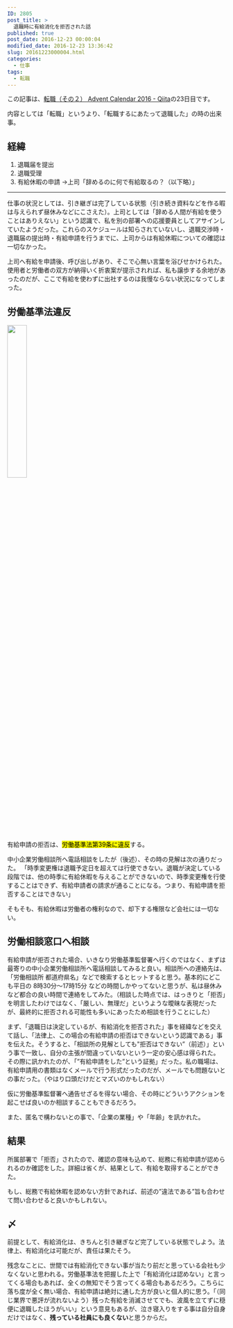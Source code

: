 ```yaml
---
ID: 2805
post_title: >
  退職時に有給消化を拒否された話
published: true
post_date: 2016-12-23 00:00:04
modified_date: 2016-12-23 13:36:42
slug: 20161223000004.html
categories:
  - 仕事
tags:
  - 転職
---
```

<p class="c-alert is-info">この記事は、<a href="http://qiita.com/advent-calendar/2016/job2">転職（その２） Advent Calendar 2016 - Qiita</a>の23日目です。</p>

内容としては「転職」というより、「転職するにあたって退職した」の時の出来事。

<!--more-->

## 経緯

1. 退職届を提出
1. 退職受理
1. 有給休暇の申請
→上司「辞めるのに何で有給取るの？（以下略）」


---

仕事の状況としては、引き継ぎは完了している状態（引き続き資料などを作る暇は与えられず昼休みなどにこさえた）。上司としては「辞める人間が有給を使うことはありえない」という認識で、私を別の部署への応援要員としてアサインしていたようだった。これらのスケジュールは知らされていないし、退職交渉時・退職届の提出時・有給申請を行うまでに、上司からは有給休暇についての確認は一切なかった。

上司へ有給を申請後、呼び出しがあり、そこで心無い言葉を浴びせかけられた。使用者と労働者の双方が納得いく折衷案が提示されれば、私も譲歩する余地があったのだが、ここで有給を使わずに出社するのは我慢ならない状況になってしまった。



## 労働基準法違反

<img src="https://i.imgur.com/o7VfWiS.png" style="width:30%">

有給申請の拒否は、<mark>労働基準法第39条に違反</mark>する。

中小企業労働相談所へ電話相談をしたが（後述）、その時の見解は次の通りだった。
「時季変更権は退職予定日を超えては行使できない。退職が決定している段階では、他の時季に有給休暇を与えることができないので、時季変更権を行使することはできず、有給申請者の請求が通ることになる。つまり、有給申請を拒否することはできない」

そもそも、有給休暇は労働者の権利なので、却下する権限など会社には一切ない。


## 労働相談窓口へ相談

有給申請が拒否された場合、いきなり労働基準監督署へ行くのではなく、まずは最寄りの中小企業労働相談所へ電話相談してみると良い。相談所への連絡先は、「労働相談所 都道府県名」などで検索するとヒットすると思う。基本的にどこも平日の 8時30分～17時15分 などの時間しかやってないと思うが、私は昼休みなど都合の良い時間で連絡をしてみた。（相談した時点では、はっきりと「拒否」を明言したわけではなく、「厳しい、無理だ」というような曖昧な表現だったが、最終的に拒否される可能性も多いにあったため相談を行うことにした）

まず、「退職日は決定しているが、有給消化を拒否された」事を経緯などを交えて話し、「法律上、この場合の有給申請の拒否はできないという認識である」事を伝えた。そうすると、「相談所の見解としても"拒否はできない”（前述）」という事で一致し、自分の主張が間違っていないという一定の安心感は得られた。
その際に訊かれたのが、「”有給申請をした”という証拠」だった。私の職場は、有給申請用の書類はなくメールで行う形式だったのだが、メールでも問題ないとの事だった。（やはり口頭だけだとマズいのかもしれない）

仮に労働基準監督署へ通告せざるを得ない場合、その時にどういうアクションを起こせば良いのか相談することもできるだろう。

また、匿名で構わないとの事で、「企業の業種」や「年齢」を訊かれた。


## 結果
所属部署で「拒否」されたので、確認の意味も込めて、総務に有給申請が認められるのか確認をした。詳細は省くが、結果として、有給を取得することができた。

もし、総務で有給休暇を認めない方針であれば、前述の”違法である”旨も合わせて問い合わせると良いかもしれない。


## 〆
前提として、有給消化は、きちんと引き継ぎなど完了している状態でしよう。法律上、有給消化は可能だが、責任は果たそう。

残念なことに、世間では有給消化できない事が当たり前だと思っている会社も少なくないと思われる。労働基準法を把握した上で「有給消化は認めない」と言ってくる場合もあれば、全くの無知でそう言ってくる場合もあるだろう。こちらに落ち度が全く無い場合、有給申請は絶対に通した方が良いと個人的に思う。「（同じ業界で悪評が流れないよう）残った有給を消滅させてでも、波風を立てずに穏便に退職したほうがいい」という意見もあるが、泣き寝入りをする事は自分自身だけではなく、<b>残っている社員にも良くない</b>と思うからだ。